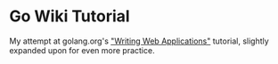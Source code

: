 # Go Wiki Tutorial

My attempt at golang.org's ["Writing Web Applications"](https://golang.org/doc/articles/wiki/) tutorial, slightly expanded upon for even more practice.
